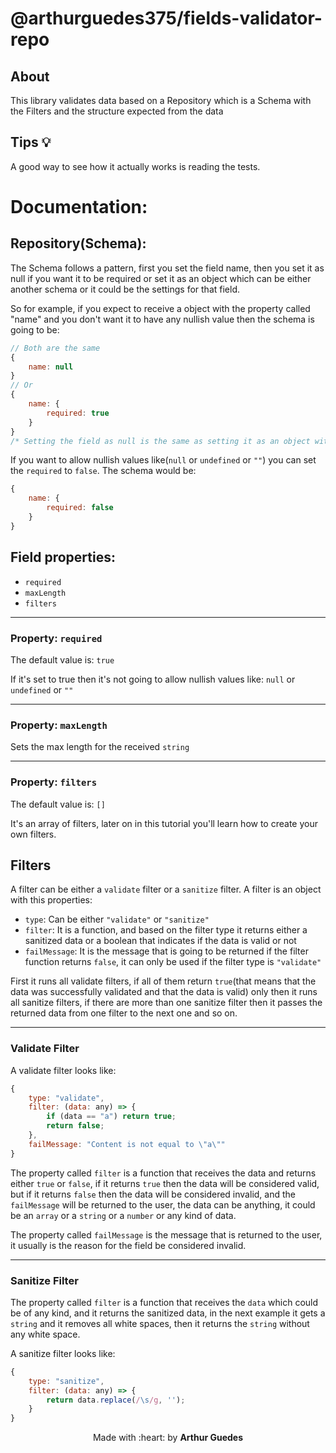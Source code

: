# @arthurguedes375/fields-validator-repo

## About
This library validates data based on a Repository which is a Schema with the Filters and the structure expected from the data

## Tips :bulb:
A good way to see how it actually works is reading the tests.


# Documentation:

## Repository(Schema):
The Schema follows a pattern, first you set the field name, then you set it as null if you want it to be required or set it as an object which can be either another schema or it could be the settings for that field.

So for example, if you expect to receive a object with the property called "name" and you don't want it to have any nullish value then the schema is going to be:
```javascript
// Both are the same
{
    name: null
}
// Or
{
    name: {
        required: true
    }
}
/* Setting the field as null is the same as setting it as an object with only the "required: true" property*/
```

If you want to allow nullish values like(```null``` or ```undefined``` or ```""```) you can set the ```required``` to ```false```. The schema would be:
```javascript
{
    name: {
        required: false
    }
}
```

## Field properties:
- ```required```
- ```maxLength```
- ```filters```
---
### Property: ```required```
The default value is: ```true```

If it's set to true then it's not going to allow nullish values like: ```null``` or ```undefined``` or ```""```

---
### Property: ```maxLength```
Sets the max length for the received ```string```

---
### Property: ```filters```
The default value is: ```[]```

It's an array of filters, later on in this tutorial you'll learn how to create your own filters.

## Filters
A filter can be either a ```validate``` filter or a ```sanitize``` filter.
A filter is an object with this properties:
- ```type```: Can be either ```"validate"``` or ```"sanitize"```
- ```filter```: It is a function, and based on the filter type it returns either a sanitized data or a boolean that indicates if the data is valid or not
- ```failMessage```: It is the message that is going to be returned if the filter function returns ```false```, it can only be used if the filter type is ```"validate"```

First it runs all validate filters, if all of them return ```true```(that means that the data was successfully validated and that the data is valid) only then it runs all sanitize filters, if there are more than one sanitize filter then it passes the returned data from one filter to the next one and so on.

---
### Validate Filter
A validate filter looks like:
```javascript
{
    type: "validate",
    filter: (data: any) => {
        if (data == "a") return true;
        return false;
    },
    failMessage: "Content is not equal to \"a\""
}
```
The property called ```filter``` is a function that receives the data and returns either ```true``` or ```false```, if it returns ```true``` then the data will be considered valid, but if it returns ```false``` then the data will be considered invalid, and the ```failMessage``` will be returned to the user, the data can be anything, it could be an ```array``` or a ```string``` or a ```number``` or any kind of data.

The property called ```failMessage``` is the message that is returned to the user, it usually is the reason for the field be considered invalid.

---
### Sanitize Filter
The property called ```filter``` is a function that receives the ```data``` which could be of any kind, and it returns the sanitized data, in the next example it gets a ```string``` and it removes all white spaces, then it returns the ```string``` without any white space.

A sanitize filter looks like:
```javascript
{
    type: "sanitize",
    filter: (data: any) => {
        return data.replace(/\s/g, '');
    }
}
```


<p align="center">Made with :heart: by <strong>Arthur Guedes</strong></p>